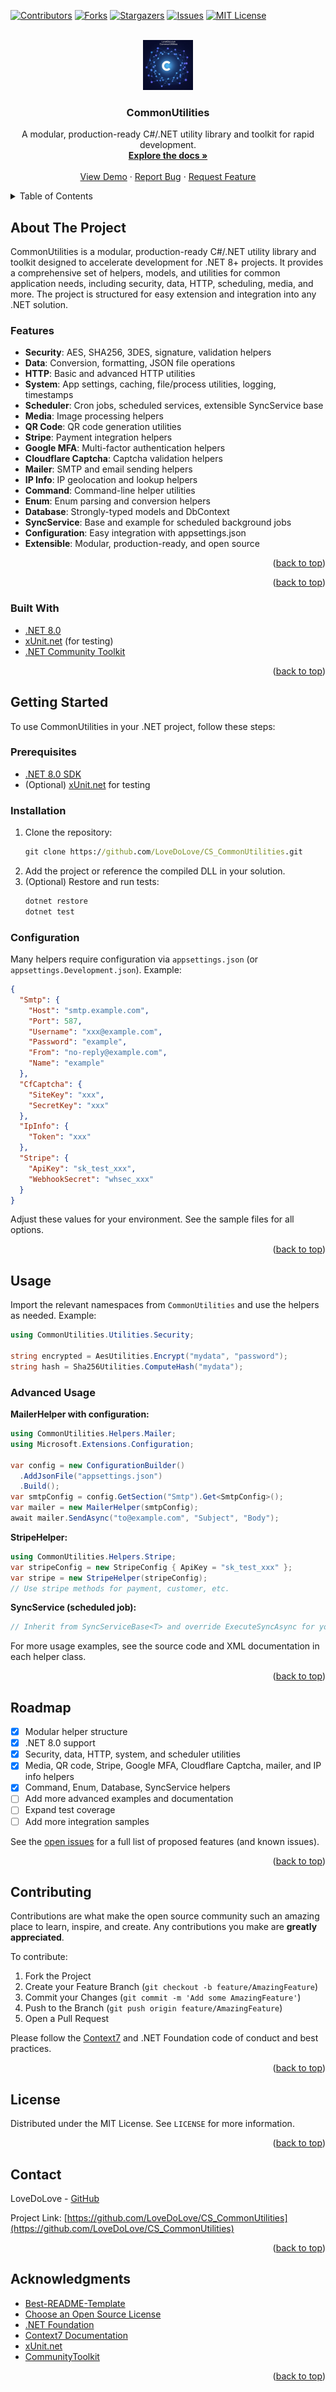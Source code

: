 <!-- Improved compatibility of back to top link: See: https://github.com/othneildrew/Best-README-Template/pull/73 -->

<a id="readme-top"></a>

<!-- PROJECT SHIELDS -->

[![Contributors][contributors-shield]][contributors-url]
[![Forks][forks-shield]][forks-url]
[![Stargazers][stars-shield]][stars-url]
[![Issues][issues-shield]][issues-url]
[![MIT License][license-shield]][license-url]

<!-- PROJECT LOGO -->
<br />
<div align="center">
  <a href="https://github.com/LoveDoLove/CS_CommonUtilities">
    <img src="images/icon.png" alt="Logo" width="80" height="80">
  </a>
  <h3 align="center">CommonUtilities</h3>
  <p align="center">
    A modular, production-ready C#/.NET utility library and toolkit for rapid development.
    <br />
    <a href="https://github.com/LoveDoLove/CS_CommonUtilities"><strong>Explore the docs »</strong></a>
    <br />
    <br />
    <a href="https://github.com/LoveDoLove/CS_CommonUtilities">View Demo</a>
    &middot;
    <a href="https://github.com/LoveDoLove/CS_CommonUtilities/issues/new?labels=bug&template=bug-report---.md">Report Bug</a>
    &middot;
    <a href="https://github.com/LoveDoLove/CS_CommonUtilities/issues/new?labels=enhancement&template=feature-request---.md">Request Feature</a>
  </p>
</div>

<details>
  <summary>Table of Contents</summary>
  <ol>
    <li><a href="#about-the-project">About The Project</a>
      <ul>
        <li><a href="#features">Features</a></li>
        <li><a href="#built-with">Built With</a></li>
      </ul>
    </li>
    <li><a href="#getting-started">Getting Started</a>
      <ul>
        <li><a href="#prerequisites">Prerequisites</a></li>
        <li><a href="#installation">Installation</a></li>
      </ul>
    </li>
    <li><a href="#usage">Usage</a></li>
    <li><a href="#roadmap">Roadmap</a></li>
    <li><a href="#contributing">Contributing</a></li>
    <li><a href="#license">License</a></li>
    <li><a href="#contact">Contact</a></li>
    <li><a href="#acknowledgments">Acknowledgments</a></li>
  </ol>
</details>

<!-- ABOUT THE PROJECT -->

## About The Project

CommonUtilities is a modular, production-ready C#/.NET utility library and toolkit designed to accelerate development for .NET 8+ projects. It provides a comprehensive set of helpers, models, and utilities for common application needs, including security, data, HTTP, scheduling, media, and more. The project is structured for easy extension and integration into any .NET solution.

### Features

- **Security**: AES, SHA256, 3DES, signature, validation helpers
- **Data**: Conversion, formatting, JSON file operations
- **HTTP**: Basic and advanced HTTP utilities
- **System**: App settings, caching, file/process utilities, logging, timestamps
- **Scheduler**: Cron jobs, scheduled services, extensible SyncService base
- **Media**: Image processing helpers
- **QR Code**: QR code generation utilities
- **Stripe**: Payment integration helpers
- **Google MFA**: Multi-factor authentication helpers
- **Cloudflare Captcha**: Captcha validation helpers
- **Mailer**: SMTP and email sending helpers
- **IP Info**: IP geolocation and lookup helpers
- **Command**: Command-line helper utilities
- **Enum**: Enum parsing and conversion helpers
- **Database**: Strongly-typed models and DbContext
- **SyncService**: Base and example for scheduled background jobs
- **Configuration**: Easy integration with appsettings.json
- **Extensible**: Modular, production-ready, and open source

<p align="right">(<a href="#readme-top">back to top</a>)</p>

<p align="right">(<a href="#readme-top">back to top</a>)</p>

### Built With

- [.NET 8.0](https://dotnet.microsoft.com/en-us/download/dotnet/8.0)
- [xUnit.net](https://xunit.net/) (for testing)
- [.NET Community Toolkit](https://github.com/CommunityToolkit/dotnet)

<p align="right">(<a href="#readme-top">back to top</a>)</p>

<!-- GETTING STARTED -->

## Getting Started

To use CommonUtilities in your .NET project, follow these steps:

### Prerequisites

- [.NET 8.0 SDK](https://dotnet.microsoft.com/en-us/download/dotnet/8.0)
- (Optional) [xUnit.net](https://xunit.net/) for testing

### Installation

1. Clone the repository:
   ```cmd
   git clone https://github.com/LoveDoLove/CS_CommonUtilities.git
   ```
2. Add the project or reference the compiled DLL in your solution.
3. (Optional) Restore and run tests:
   ```cmd
   dotnet restore
   dotnet test
   ```

### Configuration

Many helpers require configuration via `appsettings.json` (or `appsettings.Development.json`). Example:

```json
{
  "Smtp": {
    "Host": "smtp.example.com",
    "Port": 587,
    "Username": "xxx@example.com",
    "Password": "example",
    "From": "no-reply@example.com",
    "Name": "example"
  },
  "CfCaptcha": {
    "SiteKey": "xxx",
    "SecretKey": "xxx"
  },
  "IpInfo": {
    "Token": "xxx"
  },
  "Stripe": {
    "ApiKey": "sk_test_xxx",
    "WebhookSecret": "whsec_xxx"
  }
}
```

Adjust these values for your environment. See the sample files for all options.

<p align="right">(<a href="#readme-top">back to top</a>)</p>

<!-- USAGE EXAMPLES -->

## Usage

Import the relevant namespaces from `CommonUtilities` and use the helpers as needed. Example:

```csharp
using CommonUtilities.Utilities.Security;

string encrypted = AesUtilities.Encrypt("mydata", "password");
string hash = Sha256Utilities.ComputeHash("mydata");
```

### Advanced Usage

**MailerHelper with configuration:**

```csharp
using CommonUtilities.Helpers.Mailer;
using Microsoft.Extensions.Configuration;

var config = new ConfigurationBuilder()
  .AddJsonFile("appsettings.json")
  .Build();
var smtpConfig = config.GetSection("Smtp").Get<SmtpConfig>();
var mailer = new MailerHelper(smtpConfig);
await mailer.SendAsync("to@example.com", "Subject", "Body");
```

**StripeHelper:**

```csharp
using CommonUtilities.Helpers.Stripe;
var stripeConfig = new StripeConfig { ApiKey = "sk_test_xxx" };
var stripe = new StripeHelper(stripeConfig);
// Use stripe methods for payment, customer, etc.
```

**SyncService (scheduled job):**

```csharp
// Inherit from SyncServiceBase<T> and override ExecuteSyncAsync for your job logic.
```

For more usage examples, see the source code and XML documentation in each helper class.

<p align="right">(<a href="#readme-top">back to top</a>)</p>

<!-- ROADMAP -->

## Roadmap

- [x] Modular helper structure
- [x] .NET 8.0 support
- [x] Security, data, HTTP, system, and scheduler utilities
- [x] Media, QR code, Stripe, Google MFA, Cloudflare Captcha, mailer, and IP info helpers
- [x] Command, Enum, Database, SyncService helpers
- [ ] Add more advanced examples and documentation
- [ ] Expand test coverage
- [ ] Add more integration samples

See the [open issues](https://github.com/LoveDoLove/CS_CommonUtilities/issues) for a full list of proposed features (and known issues).

<p align="right">(<a href="#readme-top">back to top</a>)</p>

<!-- CONTRIBUTING -->

## Contributing

Contributions are what make the open source community such an amazing place to learn, inspire, and create. Any contributions you make are **greatly appreciated**.

To contribute:

1. Fork the Project
2. Create your Feature Branch (`git checkout -b feature/AmazingFeature`)
3. Commit your Changes (`git commit -m 'Add some AmazingFeature'`)
4. Push to the Branch (`git push origin feature/AmazingFeature`)
5. Open a Pull Request

Please follow the [Context7](https://context7.com/) and .NET Foundation code of conduct and best practices.

<p align="right">(<a href="#readme-top">back to top</a>)</p>

<!-- LICENSE -->

## License

Distributed under the MIT License. See `LICENSE` for more information.

<p align="right">(<a href="#readme-top">back to top</a>)</p>

<!-- CONTACT -->

## Contact

LoveDoLove - [GitHub](https://github.com/LoveDoLove)

Project Link: [https://github.com/LoveDoLove/CS_CommonUtilities](https://github.com/LoveDoLove/CS_CommonUtilities)

<p align="right">(<a href="#readme-top">back to top</a>)</p>

<!-- ACKNOWLEDGMENTS -->

## Acknowledgments

- [Best-README-Template](https://github.com/othneildrew/Best-README-Template)
- [Choose an Open Source License](https://choosealicense.com)
- [.NET Foundation](https://dotnetfoundation.org/)
- [Context7 Documentation](https://context7.com/)
- [xUnit.net](https://xunit.net/)
- [CommunityToolkit](https://github.com/CommunityToolkit/dotnet)

<p align="right">(<a href="#readme-top">back to top</a>)</p>

<!-- MARKDOWN LINKS & IMAGES -->

[contributors-shield]: https://img.shields.io/github/contributors/LoveDoLove/CS_CommonUtilities.svg?style=for-the-badge
[contributors-url]: https://github.com/LoveDoLove/CS_CommonUtilities/graphs/contributors
[forks-shield]: https://img.shields.io/github/forks/LoveDoLove/CS_CommonUtilities.svg?style=for-the-badge
[forks-url]: https://github.com/LoveDoLove/CS_CommonUtilities/network/members
[stars-shield]: https://img.shields.io/github/stars/LoveDoLove/CS_CommonUtilities.svg?style=for-the-badge
[stars-url]: https://github.com/LoveDoLove/CS_CommonUtilities/stargazers
[issues-shield]: https://img.shields.io/github/issues/LoveDoLove/CS_CommonUtilities.svg?style=for-the-badge
[issues-url]: https://github.com/LoveDoLove/CS_CommonUtilities/issues
[license-shield]: https://img.shields.io/github/license/LoveDoLove/CS_CommonUtilities.svg?style=for-the-badge
[license-url]: https://github.com/LoveDoLove/CS_CommonUtilities/blob/main/LICENSE
[product-screenshot]: images/icon.png

